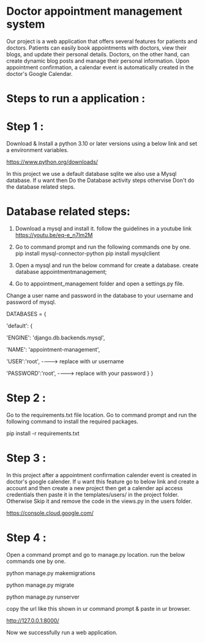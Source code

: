 # Doctor appointment management system

Our project is a web application that offers several features for patients and doctors. Patients can easily book appointments with doctors, view their blogs, and update their personal details. Doctors, on the other hand, can create dynamic blog posts and manage their personal information. Upon appointment confirmation, a calendar event is automatically created in the doctor's Google Calendar.

# Steps to run a application :

# Step 1 :

Download & Install a python 3.10 or later versions using a below link and set a environment variables.

https://www.python.org/downloads/

In this project we use a default database sqlite we also use a Mysql database. If u want then Do the Database activity steps othervise
Don't do the database related steps.

# Database related steps:

1. Download a mysql and install it. follow the guidelines in a youtube link
https://youtu.be/eq-e_n7lm2M

2. Go to command prompt and run the following commands one by one.
pip install mysql-connector-python
pip install mysqlclient

3. Open a mysql and run the below command for create a database.
create database appointmentmanagement;

4. Go to appointment_management folder and open a settings.py file.

 Change a user name and password in the database to your username and password of mysql.

 DATABASES = {

 'default': {

 'ENGINE': 'django.db.backends.mysql',

 'NAME': 'appointment-management',

 'USER':'root', ----> replace with ur username

 'PASSWORD':'root', ----> replace with your password 
  } }

# Step 2 :

Go to the requirements.txt file location. Go to command prompt and run the following command to install the required packages.

pip install -r requirements.txt

# Step 3 :

In this project after a appointment confirmation calender event is created in doctor's google calender. If u want this feature
go to below link and create a account and then create a new project then get a calender api access credentials then paste it in the 
templates/users/ in the project folder. Otherwise Skip it and remove the code in the views.py in the users folder.

https://console.cloud.google.com/ 

# Step 4 :

Open a command prompt and go to manage.py location. run the below commands one by one.

python manage.py makemigrations

python manage.py migrate

python manage.py runserver

copy the url like this shown in ur command prompt & paste in ur browser.

http://127.0.0.1:8000/

Now we successfully run a web application.


